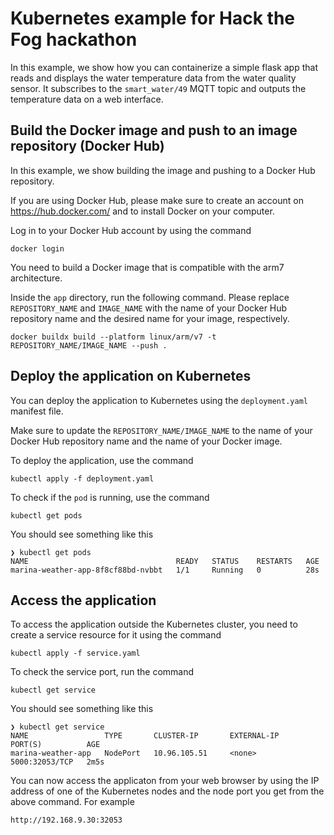 # Kubernetes example for Hack the Fog hackathon

In this example, we show how you can containerize a simple flask app that reads and displays the water temperature data from the water quality sensor. It subscribes to the `smart_water/49` MQTT topic and outputs the temperature data on a web interface.

## Build the Docker image and push to an image repository (Docker Hub)

In this example, we show building the image and pushing to a Docker Hub repository.

If you are using Docker Hub, please make sure to create an account on https://hub.docker.com/ and to install Docker on your computer.

Log in to your Docker Hub account by using the command

```
docker login
```

You need to build a Docker image that is compatible with the arm7 architecture.

Inside the `app` directory, run the following command. Please replace `REPOSITORY_NAME` and `IMAGE_NAME` with the name of your Docker Hub repository name and the desired name for your image, respectively.

```
docker buildx build --platform linux/arm/v7 -t REPOSITORY_NAME/IMAGE_NAME --push .
```

## Deploy the application on Kubernetes

You can deploy the application to Kubernetes using the `deployment.yaml` manifest file.

Make sure to update the `REPOSITORY_NAME/IMAGE_NAME` to the name of your Docker Hub repository name and the name of your Docker image.

To deploy the application, use the command

```
kubectl apply -f deployment.yaml
```

To check if the `pod` is running, use the command
```
kubectl get pods
```

You should see something like this
```
❯ kubectl get pods
NAME                                 READY   STATUS    RESTARTS   AGE
marina-weather-app-8f8cf88bd-nvbbt   1/1     Running   0          28s
```

## Access the application

To access the application outside the Kubernetes cluster, you need to create a service resource for it using the command
```
kubectl apply -f service.yaml
```

To check the service port, run the command
```
kubectl get service
```

You should see something like this
```
❯ kubectl get service
NAME                 TYPE       CLUSTER-IP       EXTERNAL-IP    PORT(S)          AGE
marina-weather-app   NodePort   10.96.105.51     <none>         5000:32053/TCP   2m5s
```

You can now access the applicaton from your web browser by using the IP address of one of the Kubernetes nodes and the node port you get from the above command. For example
```
http://192.168.9.30:32053
```
